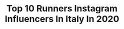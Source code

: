---
title: Top 10 Runners Instagram Influencers In Italy In 2020
description: >-
  Find top runners Instagram influencers in Italy in 2020. Most popular hashtags: #mylife #positivevibes #stretching #sole.
platform: Instagram
profiles:
  - username: "jonalbon"
    fullname: >-
      Jonathan Albon
    location: "Italy"
    followers: 23520
    engagement: 663
    commentsToLikes: 0.011757
    id: ck1398ub1k3h70i19mezqsoxx
    verified: false
    hashtags: ""
  - username: "annarunny"
    fullname: >-
      Anna
    location: "Italy"
    followers: 4801
    engagement: 1908
    commentsToLikes: 0.135241
    id: ck8tdnhdr41um0j78t0igsput
    verified: false
    hashtags: "#vo2maxers, #compleanno, #wind, #nonmifermo"
  - username: "veronica_di_menza"
    fullname: >-
      Veronica Di Menza
    location: "Italy"
    followers: 7882
    engagement: 1319
    commentsToLikes: 0.064566
    id: ck135gj4l1ax70i19xzez9g0b
    verified: false
    hashtags: "#abbracci, #sifaperridere, #takeabreath, #timetorelax"
  - username: "camillina86_"
    fullname: >-
      Camilla Corsini
    location: "Italy"
    followers: 9950
    engagement: 1088
    commentsToLikes: 0.063441
    id: ck8t1zesbxnps0j78dtbmzkdb
    verified: false
    hashtags: "#valdimello, #france, #sedie, #exams"
  - username: "stefanobaldini_net"
    fullname: >-
      Stefano Baldini
    location: "Italy"
    followers: 23192
    engagement: 827
    commentsToLikes: 0.047696
    id: ck5cl125uy1770i11f1ix8yuh
    verified: false
    hashtags: "#alcastlein, #ridebianchi, #fitness, #runfast"
  - username: "vanesssavilla"
    fullname: >-
      Vanessa | Gentle Fighter 🦋
    location: "Italy"
    followers: 48950
    engagement: 373
    commentsToLikes: 0.041250
    id: ck5c8s707a4kq0i11uzwhutg2
    verified: true
    hashtags: "#gentlefighter, #nikexschool, #ad, #cerealifitness"
  - username: "whatkathydidnext"
    fullname: >-
      Kathy 50+🇬🇧
    location: "Italy"
    followers: 28430
    engagement: 199
    commentsToLikes: 0.179489
    id: ck0vzqj35aers0i19ony6i0o2
    verified: false
    hashtags: "#mudhousewines, #baukjen, #cornersofmyhome, #buffetdress"
  - username: "cosimo_run"
    fullname: >-
      Cosimo Run
    location: "Italy"
    followers: 37338
    engagement: 193
    commentsToLikes: 0.104043
    id: ck9weke83knt60j78lpaapgra
    verified: false
    hashtags: "#bikelife, #taranto"
  - username: "veronicafabrianesi"
    fullname: >-
      𝐕𝐄𝐑𝐎𝐍𝐈𝐂𝐀 𝐅𝐀𝐁𝐑𝐈𝐀𝐍𝐄𝐒𝐈
    location: "Italy"
    followers: 80841
    engagement: 125
    commentsToLikes: 0.118838
    id: ck8ta5dlqqhh30j78h4anw4w1
    verified: false
    hashtags: "#mondaymotivation, #personalbest, #motivazione, #positivevibes"
  - username: "run_and_the_city"
    fullname: >-
      Cristina Turini
    location: "Italy"
    followers: 30404
    engagement: 342
    commentsToLikes: 0.036210
    id: ck6u9q1ewyywg0j71cs0i3vwo
    verified: false
    hashtags: "#repost, #saturdaymood, #pegasus37, #addome"
---